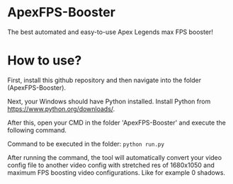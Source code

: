 # ApexFPS-Booster
The best automated and easy-to-use Apex Legends max FPS booster!

# How to use?
First, install this github repository and then navigate into the folder (ApexFPS-Booster).

Next, your Windows should have Python installed. Install Python from https://www.python.org/downloads/.

After this, open your CMD in the folder 'ApexFPS-Booster' and execute the following command.

Command to be executed in the folder:
```python run.py```

After running the command, the tool will automatically convert your video config file to another video config with stretched res of 1680x1050 and maximum FPS boosting video configurations. Like for example 0 shadows.
